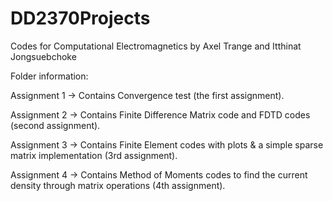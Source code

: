 # DD2370Projects
Codes for Computational Electromagnetics
by Axel Trange and Itthinat Jongsuebchoke

Folder information:

Assignment 1 -> Contains Convergence test (the first assignment).

Assignment 2 -> Contains Finite Difference Matrix code and FDTD codes (second assignment).

Assignment 3 -> Contains Finite Element codes with plots & a simple sparse matrix implementation (3rd assignment).

Assignment 4 -> Contains Method of Moments codes to find the current density through matrix operations (4th assignment).

